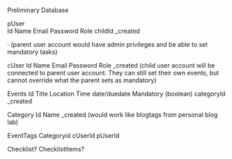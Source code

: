 Preliminary Database

pUser                                                
Id
Name
Email
Password
Role
childId
_created

·    (parent user account would have admin privileges and be able to set mandatory tasks)

cUser
Id
Name
Email
Password
Role
_created
(child user account will be connected to parent user account. They can still set their own events, but cannot override what the parent sets as mandatory)

Events
Id
Title
Location
Time
date/duedate
Mandatory (boolean)
categoryId
_created

Category
Id
Name
_created
(would work like blogtags from personal blog lab)

EventTags
Categoryid
cUserId
pUserId

Checklist?
ChecklistItems?
